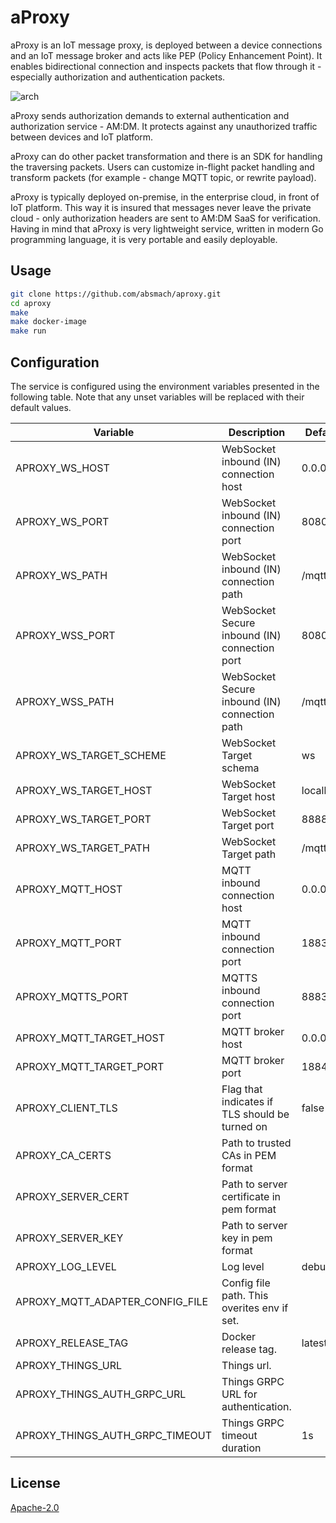 # aProxy
aProxy is an IoT message proxy, is deployed between a device connections and an IoT message broker and acts like PEP (Policy Enhancement Point). It enables bidirectional connection and inspects packets that flow through it - especially authorization and authentication packets.

![arch][arch]

aProxy sends authorization demands to external authentication and authorization service - AM:DM. It protects against any unauthorized traffic between devices and IoT platform.

aProxy can do other packet transformation and there is an SDK for handling the traversing packets. Users can customize in-flight packet handling and transform packets (for example - change MQTT topic, or rewrite payload).

aProxy is typically deployed on-premise, in the enterprise cloud, in front of IoT platform. This way it is insured that messages never leave the private cloud - only authorization headers are sent to AM:DM SaaS for verification. Having in mind that aProxy is very lightweight service, written in modern Go programming language, it is very portable and easily deployable.

## Usage
```bash
git clone https://github.com/absmach/aproxy.git
cd aproxy
make
make docker-image
make run
```

## Configuration

The service is configured using the environment variables presented in the following table. Note that any unset variables will be replaced with their default values.

| Variable                        | Description                                    | Default   |
|---------------------------------|------------------------------------------------|-----------|
| APROXY_WS_HOST                  | WebSocket inbound (IN) connection host         | 0.0.0.0   |
| APROXY_WS_PORT                  | WebSocket inbound (IN) connection port         | 8080      |
| APROXY_WS_PATH                  | WebSocket inbound (IN) connection path         | /mqtt     |
| APROXY_WSS_PORT                 | WebSocket Secure inbound (IN) connection port  | 8080      |
| APROXY_WSS_PATH                 | WebSocket Secure inbound (IN) connection path  | /mqtt     |
| APROXY_WS_TARGET_SCHEME         | WebSocket Target schema                        | ws        |
| APROXY_WS_TARGET_HOST           | WebSocket Target host                          | localhost |
| APROXY_WS_TARGET_PORT           | WebSocket Target port                          | 8888      |
| APROXY_WS_TARGET_PATH           | WebSocket Target path                          | /mqtt     |
| APROXY_MQTT_HOST                | MQTT inbound connection host                   | 0.0.0.0   |
| APROXY_MQTT_PORT                | MQTT inbound connection port                   | 1883      |
| APROXY_MQTTS_PORT               | MQTTS inbound connection port                  | 8883      |
| APROXY_MQTT_TARGET_HOST         | MQTT broker host                               | 0.0.0.0   |
| APROXY_MQTT_TARGET_PORT         | MQTT broker port                               | 1884      |
| APROXY_CLIENT_TLS               | Flag that indicates if TLS should be turned on | false     |
| APROXY_CA_CERTS                 | Path to trusted CAs in PEM format              |           |
| APROXY_SERVER_CERT              | Path to server certificate in pem format       |           |
| APROXY_SERVER_KEY               | Path to server key in pem format               |           |
| APROXY_LOG_LEVEL                | Log level                                      | debug     |
| APROXY_MQTT_ADAPTER_CONFIG_FILE | Config file path. This overites env if set.    |           |
| APROXY_RELEASE_TAG              | Docker release tag.                            | latest    |
| APROXY_THINGS_URL               | Things url.                                    |           |
| APROXY_THINGS_AUTH_GRPC_URL     | Things GRPC URL for authentication.            |           |
| APROXY_THINGS_AUTH_GRPC_TIMEOUT | Things GRPC timeout duration                   | 1s        |

## License
[Apache-2.0](LICENSE)

[arch]: https://github.com/absmach/docs/blob/main/img/aProxy.jpg